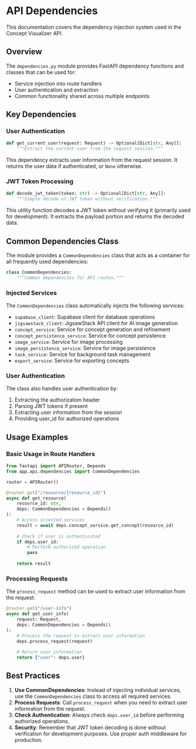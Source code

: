 # API Dependencies

This documentation covers the dependency injection system used in the Concept Visualizer API.

## Overview

The `dependencies.py` module provides FastAPI dependency functions and classes that can be used for:

- Service injection into route handlers
- User authentication and extraction
- Common functionality shared across multiple endpoints

## Key Dependencies

### User Authentication

```python
def get_current_user(request: Request) -> Optional[Dict[str, Any]]:
    """Extract the current user from the request session."""
```

This dependency extracts user information from the request session. It returns the user data if authenticated, or `None` otherwise.

### JWT Token Processing

```python
def decode_jwt_token(token: str) -> Optional[Dict[str, Any]]:
    """Simple decode of JWT token without verification."""
```

This utility function decodes a JWT token without verifying it (primarily used for development). It extracts the payload portion and returns the decoded data.

## Common Dependencies Class

The module provides a `CommonDependencies` class that acts as a container for all frequently used dependencies:

```python
class CommonDependencies:
    """Common dependencies for API routes."""
```

### Injected Services

The `CommonDependencies` class automatically injects the following services:

- `supabase_client`: Supabase client for database operations
- `jigsawstack_client`: JigsawStack API client for AI image generation
- `concept_service`: Service for concept generation and refinement
- `concept_persistence_service`: Service for concept persistence
- `image_service`: Service for image processing
- `image_persistence_service`: Service for image persistence
- `task_service`: Service for background task management
- `export_service`: Service for exporting concepts

### User Authentication

The class also handles user authentication by:

1. Extracting the authorization header
2. Parsing JWT tokens if present
3. Extracting user information from the session
4. Providing user_id for authorized operations

## Usage Examples

### Basic Usage in Route Handlers

```python
from fastapi import APIRouter, Depends
from app.api.dependencies import CommonDependencies

router = APIRouter()

@router.get("/resource/{resource_id}")
async def get_resource(
    resource_id: str,
    deps: CommonDependencies = Depends()
):
    # Access injected services
    result = await deps.concept_service.get_concept(resource_id)
    
    # Check if user is authenticated
    if deps.user_id:
        # Perform authorized operation
        pass
        
    return result
```

### Processing Requests

The `process_request` method can be used to extract user information from the request:

```python
@router.get("/user-info")
async def get_user_info(
    request: Request,
    deps: CommonDependencies = Depends()
):
    # Process the request to extract user information
    deps.process_request(request)
    
    # Return user information
    return {"user": deps.user}
```

## Best Practices

1. **Use CommonDependencies**: Instead of injecting individual services, use the `CommonDependencies` class to access all required services.
2. **Process Requests**: Call `process_request` when you need to extract user information from the request.
3. **Check Authentication**: Always check `deps.user_id` before performing authorized operations.
4. **Security**: Remember that JWT token decoding is done without verification for development purposes. Use proper auth middleware for production. 